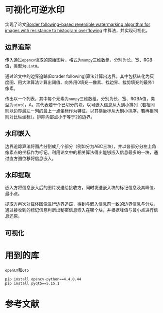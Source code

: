 # 可视化可逆水印

实现了论文[Border following–based reversible watermarking algorithm for images with resistance to histogram overflowing](https://journals.sagepub.com/doi/10.1177/1550147720917014) 中算法，并实现可视化。

## 边界追踪

传入通过`opencv`读取的原始图片，格式为`numpy`三维数组，分别为长、宽、RGB值，类型为`uint8`。

通过论文中的边界追踪(Borader following)算法计算出边界。其中包括转化为灰度图、用大津算法计算出阈值、向外用0填充一像素、找边界、裁剪填充的最外1像素。

传出以一个列表，其中每个元素为`numpy`三维数组，分别为长、宽、RGBA值，类型为`uint8`，A。其代表若干个已切分的块，以可嵌入信息从大到小排列（若相同则以边界最左一列的最上一点坐标作为特征，以其横坐标从大到小排序，若再相同则对比纵坐标）。排除内部点小于等于2的边界。

## 水印嵌入

边界追踪算法将图片分割成几个部分（例如分为ABC三块），并以各部分分左上角像素点的坐标作为标记。利用论文中的相关算法得出能够嵌入信息最多的一块，通过直方图位移将信息嵌入。

## 水印提取

嵌入方将信息嵌入后的图片发送给接收方，同时发送嵌入块的标记信息及其峰值、最小点。

提取方再次对载体图像进行边界追踪，得到与嵌入信息前一致的边界信息与分块，通过接收到的标记信息判断出秘密信息嵌入在哪个块，并根据峰值与最小点进行信息还原。


## 可视化

# 用到的库
`openCV`和`QT5`
```shell
pip install opencv-python==4.4.0.44
pip install pyqt5==5.15.1
```
# 参考文献